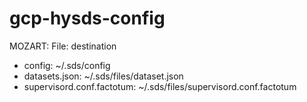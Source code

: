 # gcp-hysds-config

MOZART:
  File: destination 
   - config: ~/.sds/config
   - datasets.json: ~/.sds/files/dataset.json
   - supervisord.conf.factotum: ~/.sds/files/supervisord.conf.factotum 
